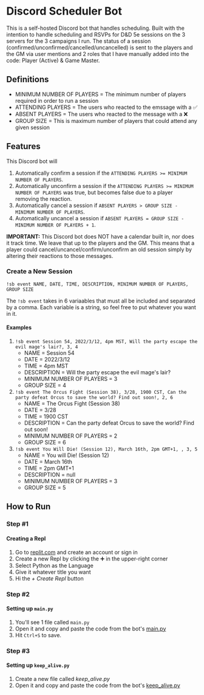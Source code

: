 # Discord Scheduler Bot
This is a self-hosted Discord bot that handles scheduling. Built with the intention to handle scheduling and RSVPs for D&amp;D 5e sessions on the 3 servers for the 3 campaigns I run. The status of a session (confirmed/unconfirmed/cancelled/uncancelled) is sent to the players and the GM via user mentions and 2 roles that I have manually added into the code: Player (Active) & Game Master.

## Definitions
- MINIMUM NUMBER OF PLAYERS = The minimum number of players required in order to run a session
- ATTENDING PLAYERS = The users who reacted to the emssage with a ✅
- ABSENT PLAYERS = The users who reacted to the message with a ❌
- GROUP SIZE = This is maximum number of players that could attend any given session

## Features
This Discord bot will 
  1. Automatically confirm a session if the `ATTENDING PLAYERS >= MINIMUM NUMBER OF PLAYERS`. 
  2. Automatically unconfirm a session if the `ATTENDING PLAYERS >= MINIMUM NUMBER OF PLAYERS` was true, but becomes false due to a player removing the reaction.
  3. Automatically cancel a session if `ABSENT PLAYERS > GROUP SIZE - MINIMUM NUMBER OF PLAYERS`.
  4. Automatically uncancel a session if `ABSENT PLAYERS = GROUP SIZE - MINIMUM NUMBER OF PLAYERS + 1`.

**IMPORTANT:** This Discord bot does NOT have a calendar built in, nor does it track time. We leave that up to the players and the GM. This means that a player could cancel/uncancel/confirm/unconfirm an old session simply by altering their reactions to those messages.

### Create a New Session
```
!sb event NAME, DATE, TIME, DESCRIPTION, MINIMUM NUMBER OF PLAYERS, GROUP SIZE
```
The `!sb event` takes in 6 variaables that must all be included and separated by a comma. Each variable is a string, so feel free to put whatever you want in it.

#### Examples
1. `!sb event Session 54, 2022/3/12, 4pm MST, Will the party escape the evil mage's lair?, 3, 4`
    - NAME = Session 54
    - DATE = 2022/3/12
    - TIME = 4pm MST
    - DESCRIPTION = Will the party escape the evil mage's lair?
    - MINIMUM NUMBER OF PLAYERS = 3
    - GROUP SIZE = 4
2. `!sb event The Orcus Fight (Session 38), 3/28, 1900 CST, Can the party defeat Orcus to save the world? Find out soon!, 2, 6`
    - NAME = The Orcus Fight (Session 38)
    - DATE = 3/28
    - TIME = 1900 CST
    - DESCRIPTION = Can the party defeat Orcus to save the world? Find out soon!
    - MINIMUM NUMBER OF PLAYERS = 2
    - GROUP SIZE = 6
3. `!sb event You Will Die! (Session 12), March 16th, 2pm GMT+1, , 3, 5`
    - NAME = You will Die! (Session 12)
    - DATE = March 16th
    - TIME = 2pm GMT+1
    - DESCRIPTION = null
    - MINIMUM NUMBER OF PLAYERS = 3 
    - GROUP SIZE = 5

## How to Run
### Step #1
#### Creating a Repl
1. Go to [replit.com](https://replit.com/~) and create an account or sign in
2. Create a new Repl by clicking the ➕ in the upper-right corner
3. Select Python as the Language
4. Give it whatever title you want
5. Hi the *+ Create Repl* button
### Step #2
#### Setting up `main.py`
1. You'll see 1 file called `main.py`
2. Open it and copy and paste the code from the bot's [main.py](https://github.com/mikitz/discord-scheduler-bot/blob/main/main.py)
3. Hit `Ctrl+S` to save.
### Step #3
#### Setting up `keep_alive.py`
1. Create a new file called *keep_alive.py*
2. Open it and copy and paste the code from the bot's [keep_alive.py]()
